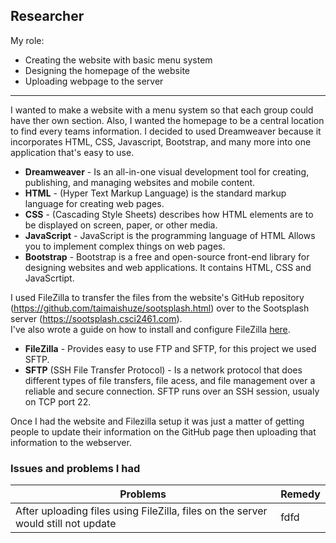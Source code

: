 ## Researcher
My role:
* Creating the website with basic menu system
* Designing the homepage of the website
* Uploading webpage to the server
***
I wanted to make a website with a menu system so that each group could have ther own section. Also, I wanted the homepage to be a central location to find every teams information. I decided to used Dreamweaver because it incorporates HTML, CSS, Javascript, Bootstrap, and many more into one application that's easy to use.
* **Dreamweaver** - Is an all-in-one visual development tool for creating, publishing, and managing websites and mobile content.
* **HTML** - (Hyper Text Markup Language) is the standard markup language for creating web pages.
* **CSS** - (Cascading Style Sheets) describes how HTML elements are to be displayed on screen, paper, or other media.
* **JavaScript** - JavaScript is the programming language of HTML Allows you to implement complex things on web pages.
* **Bootstrap** - Bootstrap is a free and open-source front-end library for designing websites and web applications. It contains HTML, CSS and JavaScrtipt.

I used FileZilla to transfer the files from the website's GitHub repository (https://github.com/taimaishuze/sootsplash.html) over to the Sootsplash server (https://sootsplash.csci2461.com). <br/>
I've also wrote a guide on how to install and configure FileZilla [here](https://github.com/dyang32/Webserver/blob/master/FileZilla-HowToInstall.md).
* **FileZilla** - Provides easy to use FTP and SFTP, for this project we used SFTP. 
* **SFTP** (SSH File Transfer Protocol) - Is a network protocol that does different types of file transfers, file acess, and file management over a reliable and secure connection. SFTP runs over an SSH session, usualy on TCP port 22.

Once I had the website and Filezilla setup it was just a matter of getting people to update their information on the GitHub page then uploading that information to the webserver.

### Issues and problems I had
| Problems     | Remedy     |
|--------------|------------|
| After uploading files using FileZilla, files on the server would still not update     | fdfd     |

